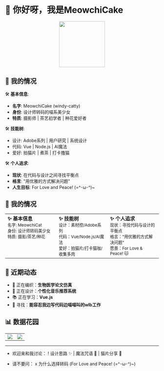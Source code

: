 # 👋 你好呀，我是MeowchiCake

<div align="center">
  <img src="https://media.giphy.com/media/ES4Vcv8zWfIt2/giphy.gif" width="150">
</div>


## 🎀 我的情况

🛠️ **基本信息**:  

- **名字**: MeowchiCake (windy-catty)  
- **身份**: 设计师转码的喵系美少女  
- **特质**: 摄影师 | 茶艺初学者 | 种花爱好者  

🛠️ **技能树**:  

- 设计: Adobe系列 | 用户研究 | 系统设计  
- 代码: Vue | Node.js | AI魔法  
- 爱好: 拍猫片 | 煮茶 | 打卡撸猫  

🛠️ **个人追求**:  

- **现状**: 在代码与设计之间寻找平衡点  
- **格言**: "用优雅的方式解决问题"  
- **人生目标**: For Love and Peace! (=^･ω･^)~

## 🎀 我的情况

<div align="center">
  <table style="border: none; border-collapse: collapse; width: 100%;">
    <tr style="border: none;">
      <!-- 基本信息 -->
      <td style="border: none; vertical-align: top; width: 33%;">
        <b>✨ 基本信息</b><br>
        <small>
        名字: MeowchiCat<br>
        身份: 设计师转码美少女<br>
        特质: 摄影/茶艺/种花
        </small>
      </td>
        <!-- 技能树 -->
      <td style="border: none; vertical-align: top; width: 33%;">
        <b>✨ 技能树</b><br>
        <small>
        设计：素材控/Adobe系列<br>
        代码：Vue/Node.js/AI魔法<br>
        爱好：拍猫片/打卡猫咖/收集多肉
        </small>
      </td>
        <!-- 个人追求 -->
      <td style="border: none; vertical-align: top; width: 33%;">
        <b>✨ 个人追求</b><br>
        <small>
        现状：寻找代码与设计的平衡点<br>
        格言："用优雅的方式解决问题"<br>
        愿景：For Love & Peace! 🐱
        </small>
      </td>
    </tr>
  </table>
</div>

## 🌸 近期动态

- 🧶 正在编织：**生物医学论文仿真**
- 🎨 正在设计：**个性化音乐推荐系统**
- 📚 正在学习：**Vue.js**
- 🐾 寻找：**能容忍我边写代码边喵喵叫的wlb工作**

## 📊 数据花园

<div align="center">
  <table style="border: none; border-collapse: collapse;">
    <tr style="border: none;">
      <td style="border: none;">
        <img src="https://github-readme-stats.vercel.app/api?username=windy-catty&show_icons=true&theme=radical&bg_color=30,ff9a9e,fad0c4&title_color=fff&icon_color=fff&hide_border=true" />
      </td>
      <td style="border: none;">
        <img src="https://github-readme-stats.vercel.app/api/top-langs/?username=windy-catty&layout=compact&theme=radical&bg_color=30,a18cd1,fbc2eb&title_color=fff&hide_border=true" />
      </td>
    </tr>
  </table>
</div>


------

+ 欢迎来和我讨论：
  ! 设计思路 ✨ | 魔法咒语 🎩 | 猫片分享 🐾

- 请不要问：
  x 为什么选择转码 (For Love and Peace! (=^･ω･^)~)
